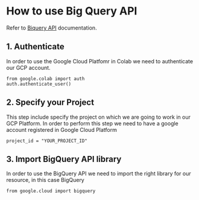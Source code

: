 # How to use Big Query API

Refer to [Biquery API](https://cloud.google.com/bigquery/docs/reference/rest) documentation.

## 1. Authenticate
In order to use the Google Cloud Platfomr in Colab we need to authenticate our GCP account. 

```
from google.colab import auth
auth.authenticate_user()
```

## 2. Specify your Project
This step include specify the project on which we are going to work in our GCP Platform. In order to perform this step we need to have a google account registered in Google Cloud Platform

```
project_id = "YOUR_PROJECT_ID"
```

## 3. Import BigQuery API library
In order to use the BigQuery API we need to import the right library for our resource, in this case BigQuery

```
from google.cloud import bigquery
```


